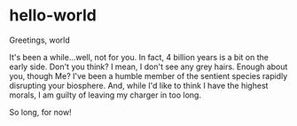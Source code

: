 # hello-world
Greetings, world

It's been a while...well, not for you. In fact, 4 billion years is a bit on the early side. Don't you think? 
I mean, I don't see any grey hairs. 
Enough about you, though
Me? I've been a humble member of the sentient species rapidly disrupting your biosphere. And, while I'd like to think I have the highest morals, I am guilty of leaving my charger in too long.

So long, for now!
